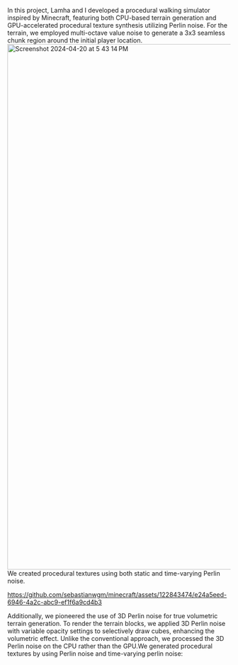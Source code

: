 In this project, Lamha and I developed a procedural walking simulator inspired by Minecraft, featuring both CPU-based terrain generation and GPU-accelerated procedural texture synthesis utilizing Perlin noise. For the terrain, we employed multi-octave value noise to generate a 3x3 seamless chunk region around the initial player location.
<img width="1186" alt="Screenshot 2024-04-20 at 5 43 14 PM" src="https://github.com/sebastianwgm/minecraft/assets/122843474/6bea8d23-1b09-4dc9-b218-3f29bf1bfd37">
We created procedural textures using both static and time-varying Perlin noise. 

https://github.com/sebastianwgm/minecraft/assets/122843474/e24a5eed-6946-4a2c-abc9-ef1f6a9cd4b3

Additionally, we pioneered the use of 3D Perlin noise for true volumetric terrain generation. To render the terrain blocks, we applied 3D Perlin noise with variable opacity settings to selectively draw cubes, enhancing the volumetric effect. Unlike the conventional approach, we processed the 3D Perlin noise on the CPU rather than the GPU.We generated procedural textures by using Perlin noise and time-varying perlin noise:
